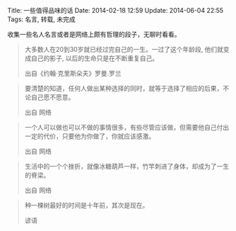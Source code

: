 Title: 一些值得品味的话
Date: 2014-02-18 12:59
Update: 2014-06-04 22:55
Tags: 名言, 转载, 未完成

收集一些名人名言或者是网络上颇有哲理的段子，无聊时看看。

> 大多数人在20到30岁就已经过完自己的一生。一过了这个年龄段, 他们就变成自己的影子, 以后的生命只是在不断重复自己。
> <footer class="text-right">出自《约翰·克里斯朵夫》罗曼.罗兰</footer>

> 要清楚的知道，任何人做出某种选择的同时，就等于选择了相应的后果，不论自己愿不愿意。
> <footer class="text-right">出自 网络</footer>

> 一个人可以做也可以不做的事情很多，有些尽管应该做，但需要他自己付出一定的代价，只要他为你做了，你就应该感激。
> <footer class="text-right">出自 网络</footer>

> 生活中的一个个挫折，就像冰糖葫芦一样，竹竿刺进了身体，却成为了一生的脊梁。
> <footer class="text-right">出自 网络</footer>

> 种一棵树最好的时间是十年前，其次是现在。
> <footer class="text-right">谚语</footer>

